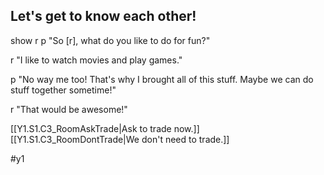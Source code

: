 ## Let's get to know each other!

show r
p "So [r], what do you like to do for fun?"

r "I like to watch movies and play games."

p "No way me too! That's why I brought all of this stuff. Maybe we can do stuff together sometime!"

r "That would be awesome!"

[[Y1.S1.C3_RoomAskTrade|Ask to trade now.]]
[[Y1.S1.C3_RoomDontTrade|We don't need to trade.]]

#y1